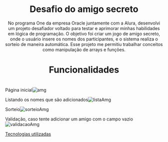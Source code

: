 <h1 align="center">Desafio do amigo secreto</h1>

<p align="center">
No programa One da empresa Oracle juntamente com a Alura, desenvolvi um projeto desafiador voltado para testar e aprimorar minhas habilidades em lógica de programação. O objetivo foi criar um jogo de amigo secreto, onde o usuário insere os nomes dos participantes, e o sistema realiza o sorteio de maneira automática. Esse projeto me permitiu trabalhar conceitos como manipulação de arrays e funções.
</p>

<h1 align="center">Funcionalidades<h1></h1>


Página inicial![amg](https://github.com/user-attachments/assets/7cf594c1-58d5-4f1e-8103-29066787bd3c)


Listando os nomes que são adicionados![listaAmg](https://github.com/user-attachments/assets/bc52a6fb-a92a-401a-8ec7-09609712c56e)

Sorteio![sorteioAmg](https://github.com/user-attachments/assets/d4b5de1a-1dd4-4831-b148-765bebd51cb0)

Validação, caso tente adicionar um amigo com o campo vazio![validacaoAmg](https://github.com/user-attachments/assets/18d27143-e8e2-40cc-a1a3-8a6572da11e9)

[Tecnologias utilizadas](#tecnologias-utilizadas)
